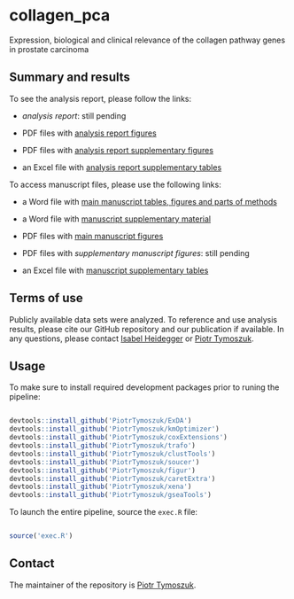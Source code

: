 # collagen_pca
Expression, biological and clinical relevance of the collagen pathway genes in prostate carcinoma

## Summary and results

To see the analysis report, please follow the links:

* _analysis report_: still pending

* PDF files with [analysis report figures](https://github.com/PiotrTymoszuk/collagen_pca/tree/main/report/figures)

* PDF files with [analysis report supplementary figures](https://github.com/PiotrTymoszuk/collagen_pca/tree/main/report/supplementary%20figures)

* an Excel file with [analysis report supplementary tables](https://github.com/PiotrTymoszuk/collagen_pca/blob/main/report/manuscript_supplementary_tables.xlsx)

To access manuscript files, please use the following links:

* a Word file with [main manuscript tables, figures and parts of methods](https://github.com/PiotrTymoszuk/collagen_pca/blob/main/report/report_supplementary_tables.xlsx)

* a Word file with [manuscript supplementary material](https://github.com/PiotrTymoszuk/collagen_pca/blob/main/report/manuscript_supplement.docx)

* PDF files with [main manuscript figures](https://github.com/PiotrTymoszuk/collagen_pca/tree/main/report/manuscript%20figures)

* PDF files with _supplementary manuscript figures_: still pending

* an Excel file with [manuscript supplementary tables](https://github.com/PiotrTymoszuk/collagen_pca/blob/main/report/manuscript_supplementary_tables.xlsx)

## Terms of use
Publicly available data sets were analyzed. 
To reference and use analysis results, please cite our GitHub repository and our publication if available. In any questions, please contact [Isabel Heidegger](mailto:Isabel-Maria.Heidegger@i-med.ac.at) or [Piotr Tymoszuk](mailto:piotr.s.tymoszuk@gmail.com).

## Usage

To make sure to install required development packages prior to runing the pipeline:

```r

devtools::install_github('PiotrTymoszuk/ExDA')
devtools::install_github('PiotrTymoszuk/kmOptimizer')
devtools::install_github('PiotrTymoszuk/coxExtensions')
devtools::install_github('PiotrTymoszuk/trafo')
devtools::install_github('PiotrTymoszuk/clustTools')
devtools::install_github('PiotrTymoszuk/soucer')
devtools::install_github('PiotrTymoszuk/figur')
devtools::install_github('PiotrTymoszuk/caretExtra')
devtools::install_github('PiotrTymoszuk/xena')
devtools::install_github('PiotrTymoszuk/gseaTools')

```
To launch the entire pipeline, source the `exec.R` file:

```r

source('exec.R')

```

## Contact

The maintainer of the repository is [Piotr Tymoszuk](mailto:piotr.s.tymoszuk@gmail.com).

